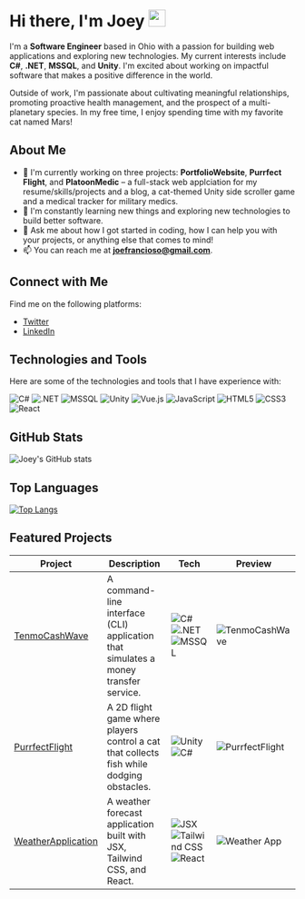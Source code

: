 # Hi there, I'm Joey <img src="https://media.giphy.com/media/WUlplcMpOCEmTGBtBW/giphy.gif" width="30"> 

I'm a **Software Engineer** based in Ohio with a passion for building web applications and exploring new technologies. My current interests include **C#**, **.NET**, **MSSQL**, and **Unity**. I'm excited about working on impactful software that makes a positive difference in the world.

Outside of work, I'm passionate about cultivating meaningful relationships, promoting proactive health management, and the prospect of a multi-planetary species. In my free time, I enjoy spending time with my favorite cat named Mars!

## About Me

- 🔭 I'm currently working on three projects: **PortfolioWebsite**, **Purrfect Flight**, and **PlatoonMedic** – a full-stack web applciation for my resume/skills/projects and a blog, a cat-themed Unity side scroller game and a medical tracker for military medics.
- 🌱 I'm constantly learning new things and exploring new technologies to build better software.
- 💬 Ask me about how I got started in coding, how I can help you with your projects, or anything else that comes to mind!
- 📫 You can reach me at **joefrancioso@gmail.com**.

## Connect with Me

Find me on the following platforms:

- [Twitter](https://twitter.com/YeojMars)
- [LinkedIn](https://linkedin.com/in/jfrancioso)

## Technologies and Tools

Here are some of the technologies and tools that I have experience with:

![C#](https://img.shields.io/badge/-C%23-239120?style=flat-square&logo=c-sharp&logoColor=white)
![.NET](https://img.shields.io/badge/-.NET-512BD4?style=flat-square&logo=.net&logoColor=white)
![MSSQL](https://img.shields.io/badge/-MSSQL-CC2927?style=flat-square&logo=microsoft-sql-server&logoColor=white)
![Unity](https://img.shields.io/badge/-Unity-000000?style=flat-square&logo=unity&logoColor=white)
![Vue.js](https://img.shields.io/badge/-Vue.js-4FC08D?style=flat-square&logo=vue.js&logoColor=white)
![JavaScript](https://img.shields.io/badge/-JavaScript-F7DF1E?style=flat-square&logo=javascript&logoColor=black)
![HTML5](https://img.shields.io/badge/-HTML5-E34F26?style=flat-square&logo=html5&logoColor=white)
![CSS3](https://img.shields.io/badge/-CSS3-1572B6?style=flat-square&logo=css3&logoColor=white)
![React](https://img.shields.io/badge/-React-61DAFB?style=flat-square&logo=react&logoColor=black)

## GitHub Stats

![Joey's GitHub stats](https://github-readme-stats.vercel.app/api?username=Jfrancioso&show_icons=true&theme=dracula)

## Top Languages

[![Top Langs](https://github-readme-stats.vercel.app/api/top-langs/?username=Jfrancioso&layout=compact&theme=dracula)](https://github.com/Jfrancioso/github-readme-stats)

## Featured Projects

| Project | Description | Tech | Preview |
| --- | --- | --- | --- |
| [TenmoCashWave](https://github.com/Jfrancioso/TenmoCashWave) | A command-line interface (CLI) application that simulates a money transfer service. | ![C#](https://img.shields.io/badge/-C%23-239120?style=flat-square&logo=c-sharp&logoColor=white) ![.NET](https://img.shields.io/badge/-.NET-512BD4?style=flat-square&logo=.net&logoColor=white) ![MSSQL](https://img.shields.io/badge/-MSSQL-CC2927?style=flat-square&logo=microsoft-sql-server&logoColor=white) | ![TenmoCashWave](https://media.giphy.com/media/7Rrq6998rQiYIFrmxR/giphy.gif) |
| [PurrfectFlight](https://github.com/Jfrancioso/PurrfectFlightUnityGame) | A 2D flight game where players control a cat that collects fish while dodging obstacles. | ![Unity](https://img.shields.io/badge/-Unity-000000?style=flat-square&logo=unity&logoColor=white) ![C#](https://img.shields.io/badge/-C%23-239120?style=flat-square&logo=c-sharp&logoColor=white) | ![PurrfectFlight](https://media.giphy.com/media/pPvtdMKRD17ssFlQun/giphy.gif) |
|[WeatherApplication](https://github.com/Jfrancioso/Weather-App) | A weather forecast application built with JSX, Tailwind CSS, and React. | ![JSX](https://img.shields.io/badge/-JSX-61DAFB?style=flat-square&logo=react&logoColor=white) ![Tailwind CSS](https://img.shields.io/badge/-Tailwind%20CSS-38B2AC?style=flat-square&logo=tailwind-css&logoColor=white) ![React](https://img.shields.io/badge/-React-61DAFB?style=flat-square&logo=react&logoColor=white) | ![Weather App](https://media.giphy.com/media/wIHAFjbPbNzP8BrLu1/giphy.gif)
